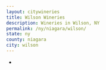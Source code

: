 ```yaml
---
layout: citywineries
title: Wilson Wineries
description: Wineries in Wilson, NY
permalink: /ny/niagara/wilson/
state: ny
county: niagara
city: wilson
---
```

-
